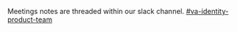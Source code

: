 Meetings notes are threaded within our slack channel. [#va-identity-product-team](https://dsva.slack.com/archives/C0429DNFN8Y)
